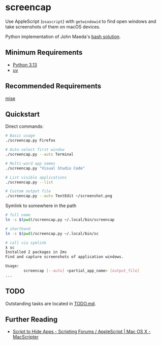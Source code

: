 # screencap

Use AppleScript (`osascript`) with `getwindowid` to find open windows and take screenshots of them on macOS devices.

Python implementation of John Maeda's [bash solution](https://maeda.pm/2024/11/16/macos-screen-capture-via-cli/).

## Minimum Requirements

* [Python 3.13](https://www.python.org/downloads/release/python-3130/)
* [uv](https://docs.astral.sh/uv/)

## Recommended Requirements

[mise](https://mise.jdx.dev/getting-started.html)

## Quickstart

Direct commands:

```bash
# Basic usage
./screencap.py Firefox

# Auto-select first window
./screencap.py --auto Terminal

# Multi-word app names
./screencap.py "Visual Studio Code"

# List visible applications
./screencap.py --list

# Custom output file
./screencap.py --auto TextEdit ~/screenshot.png
```

Symlink to somewhere in the path

```bash
# full name
ln -s $(pwd)/screencap.py ~/.local/bin/screencap

# shorthand
ln -s $(pwd)/screencap.py ~/.local/bin/sc

# call via symlink
λ sc
Installed 2 packages in 2ms
Find and capture screenshots of application windows.

Usage:
        screencap [--auto] <partial_app_name> [output_file]
...
```

## TODO

Outstanding tasks are located in [TODO.md](TODO.md).

## Further Reading

* [Script to Hide Apps - Scripting Forums / AppleScript | Mac OS X - MacScripter](https://www.macscripter.net/t/script-to-hide-apps/20522/6)
